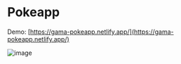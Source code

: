 # Pokeapp

Demo: [https://gama-pokeapp.netlify.app/](https://gama-pokeapp.netlify.app/)

![image](https://user-images.githubusercontent.com/65931231/105570837-502bf600-5d2a-11eb-873a-dff403f258f1.png)
